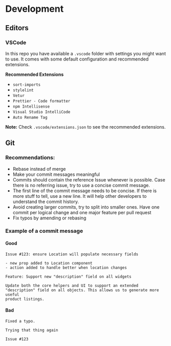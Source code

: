 # Development

## Editors

### VSCode

In this repo you have available a `.vscode` folder with settings you might want
to use. It comes with some default configuration and recommended extensions.

**Recommended Extensions**

* `sort-imports`
* `stylelint`
* `Vetur`
* `Prettier - Code formatter`
* `npm Intellisense`
* `Visual Studio IntelliCode`
* `Auto Rename Tag`

**Note:** Check `.vscode/extensions.json` to see the recommended extensions.


## Git

### Recommendations:

* Rebase instead of merge
* Make your commit messages meaningful
* Commits should contain the reference Issue whenever is possible. Case there is no referring issue, try to use a concise commit message.
* The first line of the commit message needs to be concise. If there is more stuff to tell, use a new line. It will help other developers to understand the commit history.
* Avoid creating larger commits, try to split into smaller ones. Have one commit per logical change and one major feature per pull request
* Fix typos by amending or rebasing

### Example of a commit message

#### Good

```
Issue #123: ensure Location will populate necessary fields

- new prop added to Location component
- action added to handle better when location changes

```

```
Feature: Support new "description" field on all widgets

Update both the core helpers and UI to support an extended
"description" field on all objects. This allows us to generate more useful
product listings.

```

#### Bad

```
Fixed a typo.
```

```
Trying that thing again
```

```
Issue #123
```
